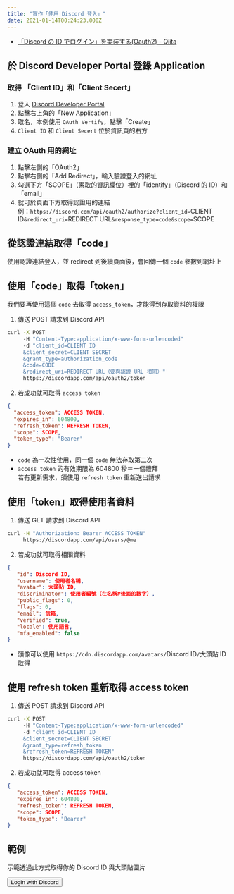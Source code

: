 ```yaml
---
title: "實作「使用 Discord 登入」"
date: 2021-01-14T00:24:23.000Z
---
```


- [「Discord の ID でログイン」を実装する(Oauth2) - Qiita](https://qiita.com/masayoshi4649/items/46fdb744cb8255f5eb98)

## 於 Discord Developer Portal 登錄 Application

### 取得 「Client ID」和「Client Secert」

1. 登入 [Discord Developer Portal](https://discord.com/developers/applications)
2. 點擊右上角的「New Application」
3. 取名，本例使用 `OAuth Vertify`，點擊「Create」
4. `Client ID` 和 `Client Secert` 位於資訊頁的右方

### 建立 OAuth 用的網址

1. 點擊左側的「OAuth2」
2. 點擊右側的「Add Redirect」，輸入驗證登入的網址
3. 勾選下方「SCOPE」（索取的資訊欄位）裡的「identify」（Discord 的 ID）和「email」
4. 就可於頁面下方取得認證用的連結
   <br>例：`https://discord.com/api/oauth2/authorize?client_id=`CLIENT ID`&redirect_uri=`REDIRECT URL`&response_type=code&scope=`SCOPE

## 從認證連結取得「code」

使用認證連結登入，並 redirect 到後續頁面後，會回傳一個 `code` 參數到網址上

## 使用「code」取得「token」

我們要再使用這個 `code` 去取得 `access_token`，才能得到存取資料的權限

1. 傳送 POST 請求到 Discord API

```bash
curl -X POST
     -H "Content-Type:application/x-www-form-urlencoded"
     -d "client_id=CLIENT ID
     &client_secret=CLIENT SECRET
     &grant_type=authorization_code
     &code=CODE
     &redirect_uri=REDIRECT URL（要與認證 URL 相同）"
     https://discordapp.com/api/oauth2/token
```

2. 若成功就可取得 `access token`

```json
{
  "access_token": ACCESS TOKEN,
  "expires_in": 604800,
  "refresh_token": REFRESH TOKEN,
  "scope": SCOPE,
  "token_type": "Bearer"
}
```

- `code` 為一次性使用，同一個 `code` 無法存取第二次
- `access token` 的有效期限為 604800 秒＝一個禮拜
  <br>若有更新需求，須使用 `refresh token` 重新送出請求

## 使用「token」取得使用者資料

1. 傳送 GET 請求到 Discord API

```bash
curl -H "Authorization: Bearer ACCESS TOKEN"
     https://discordapp.com/api/users/@me
```

2. 若成功就可取得相關資料

```json
{
   "id": Discord ID,
   "username": 使用者名稱,
   "avatar": 大頭貼 ID,
   "discriminator": 使用者編號（在名稱#後面的數字）,
   "public_flags": 0,
   "flags": 0,
   "email": 信箱,
   "verified": true,
   "locale": 使用語言,
   "mfa_enabled": false
}
```

- 頭像可以使用 `https://cdn.discordapp.com/avatars/`Discord ID`/`大頭貼 ID 取得

## 使用 refresh token 重新取得 access token

1. 傳送 POST 請求到 Discord API

```bash
curl -X POST
     -H "Content-Type:application/x-www-form-urlencoded"
     -d "client_id=CLIENT ID
     &client_secret=CLIENT SECRET
     &grant_type=refresh_token
     &refresh_token=REFRESH TOKEN"
     https://discordapp.com/api/oauth2/token
```

2. 若成功就可取得 access token

```json
{
   "access_token": ACCESS TOKEN,
   "expires_in": 604800,
   "refresh_token": REFRESH TOKEN,
   "scope": SCOPE,
   "token_type": "Bearer"
}
```

## 範例

示範透過此方式取得你的 Discord ID 與大頭貼圖片

<button id="js-discord-button">Login with Discord</button>
<span id="js-discord-status" />

<div class="discord-card" id="js-discord-card" style="display: none">
  <img class="discord-card--image" id="js-discord-card--image">
  <div class="discord-card--username" id="js-discord-card--username"></div>
</div>

<script>
const clientID = "798950274114781204";
const redirectUri = "https://f6bfb5.github.io/login-with-discord";
const scope = "identify email"

function handleClick() {
   document.location.href = `https://discord.com/api/oauth2/authorize?client_id=${clientID}&redirect_uri=${encodeURIComponent(redirectUri)}&response_type=code&scope=${encodeURIComponent(scope)}`;
}

window.addEventListener('load', function() {
   document.getElementById("js-discord-button").addEventListener("click", handleClick);
   // 1. get code
   const urlParams = new URLSearchParams(window.location.search);
   if(urlParams.has("code")) { 
     // 2. get token
     const clientSecret = "3c-TeN5NxElL4la8E6h5BlT4zDHigser";
     const apiUrl = 'https://discordapp.com/api/oauth2/token'
     const data = {
        'client_id': clientID,
        'client_secret': clientSecret,
        'grant_type': 'authorization_code',
        'code': urlParams.get("code"),
        'redirect_uri': redirectUri,
        'scope': scope
     }
     // put payload together
     const formBody = 
     Object.keys(data)
     .map(key => encodeURIComponent(key) 
       + '=' 
       + encodeURIComponent(data[key]))
     .join('&');
     // send post
     const resultData = fetch(apiUrl, {
        method: "POST",
        headers: {
           "content-type": "application/x-www-form-urlencoded"
        },
        body: formBody,
     })
     .then(function(response) {
        if( !response.ok ) {
           throw new Error(response.statusText)
        }
        document.getElementById("js-discord-status").innerText = "token got";
        return response.json()
     })
     .then(function(data) {
        let accessToken = data.access_token;
        const userApiUrl = 'https://discordapp.com/api/users/@me';
        return fetch(userApiUrl, {
           method: "GET",
           headers: {
              "authorization": "Bearer " + accessToken,
           }
        })
     })
     .then(function(response) {
        if( !response.ok ) {
           throw new Error(response.statusText)
        }
        document.getElementById("js-discord-status").innerText = "user data got";
        return response.json();
     })
     .catch(function(error) {
        document.getElementById("js-discord-status").innerText = error;
     })

     resultData.then(function(r) {
        if(r != undefined){
          document.getElementById("js-discord-card").style.display="block";
          document.getElementById("js-discord-card--image").src=`https://cdn.discordapp.com/avatars/${r.id}/${r.avatar}`;
          document.getElementById("js-discord-card--username").innerText=`${r.username}#${r.discriminator}`
        }
     })
   
     // 3. get user data
   } else {
      document.getElementById("js-discord-status").innerText = "Not logged in";
   }
})
</script>
